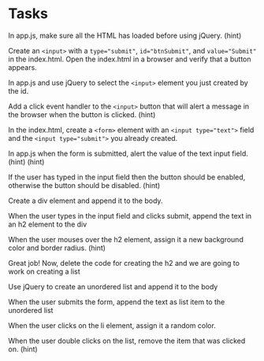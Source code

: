 
# Tasks

In app.js, make sure all the HTML has loaded before using jQuery. (hint)

Create an `<input>` with a `type="submit"`, `id="btnSubmit"`, and `value="Submit"` in the index.html. Open the index.html in a browser and verify that a button appears.

In app.js and use jQuery to select the `<input>` element you just created by the id.

Add a click event handler to the `<input>` button that will alert a message in the browser when the button is clicked. (hint)

In the index.html, create a `<form>` element with an `<input type="text">` field and the `<input type="submit">` you already created.

In app.js when the form is submitted, alert the value of the text input field. (hint) (hint)

If the user has typed in the input field then the button should be enabled, otherwise the button should be disabled. (hint)

Create a div element and append it to the body.

When the user types in the input field and clicks submit, append the text in an h2 element to the div

When the user mouses over the h2 element, assign it a new background color and border radius. (hint)

Great job! Now, delete the code for creating the h2 and we are going to work on creating a list

Use jQuery to create an unordered list and append it to the body

When the user submits the form, append the text as list item to the unordered list

When the user clicks on the li element, assign it a random color.

When the user double clicks on the list, remove the item that was clicked on. (hint)